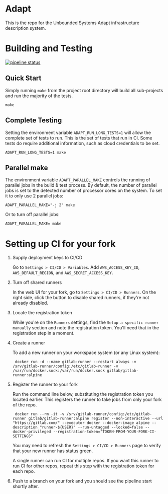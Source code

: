 # Adapt
This is the repo for the Unbounded Systems Adapt infrastructure description
system.

# Building and Testing
[![pipeline status](https://gitlab.com/unboundedsystems/adapt/badges/master/pipeline.svg)](https://gitlab.com/unboundedsystems/adapt/commits/master)
## Quick Start
Simply running `make` from the project root directory will build all sub-projects
and run the majority of the tests.
```
make
```

## Complete Testing
Setting the environment variable `ADAPT_RUN_LONG_TESTS=1` will allow the complete
set of tests to run. This is the set of tests that run in CI. Some tests do
require additional information, such as cloud credentials to be set.
```
ADAPT_RUN_LONG_TESTS=1 make
```

## Parallel make
The environment variable `ADAPT_PARALLEL_MAKE` controls the running of
parallel jobs in the build & test process. By default, the number of parallel
jobs is set to the detected number of processor cores on the system. To set
it to only use 2 parallel jobs:
```
ADAPT_PARALLEL_MAKE="-j 2" make
```
Or to turn off parallel jobs:
```
ADAPT_PARALLEL_MAKE= make
```

# Setting up CI for your fork

1. Supply deployment keys to CI/CD

    Go to `Settings > CI/CD > Variables`. Add `AWS_ACCESS_KEY_ID`,
    `AWS_DEFAULT_REGION`, and `AWS_SECRET_ACCESS_KEY`.

1. Turn off shared runners

    In the web UI for your fork, go to `Settings > CI/CD > Runners`. On the right side,
    click the button to disable shared runners, if they're not already disabled.

1. Locate the registration token

    While you're on the `Runners` settings, find the `Setup a specific runner
    manually` section and note the registration token. You'll need that
    in the registration step in a moment.

1. Create a runner

    To add a new runner on your workspace system (or any Linux system):

        docker run -d --name gitlab-runner --restart always -v /srv/gitlab-runner/config:/etc/gitlab-runner -v /var/run/docker.sock:/var/run/docker.sock gitlab/gitlab-runner:alpine

1. Register the runner to your fork

    Run the command line below, substituting the registration token you
    located earlier. This registers the runner to take jobs from only
    your fork of the repo.
    
        docker run --rm -it -v /srv/gitlab-runner/config:/etc/gitlab-runner gitlab/gitlab-runner:alpine register --non-interactive --url "https://gitlab.com/" --executor docker --docker-image alpine --description "runner-${USER}" --run-untagged --locked=false --docker-privileged --registration-token="TOKEN-FROM-YOUR-FORK-CI-SETTINGS"

    You may need to refresh the `Settings > CI/CD > Runners` page to verify
    that your new runner has status green.

    A single runner can run CI for multiple repos.
    If you want this runner to run CI for other repos, repeat this step 
    with the registration token for each repo.

1. Push to a branch on your fork and you should see the pipeline start
    shortly after.
